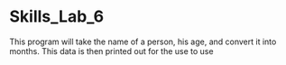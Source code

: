 # Skills_Lab_6

This program will take the name of a person, his age, and convert it into months. 
This data is then printed out for the use to use 
